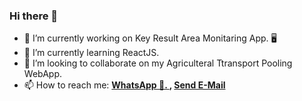 ### Hi there 👋




- 🔭 I’m currently working on Key Result Area Monitaring App. 🖥
- 🌱 I’m currently learning ReactJS.
- 👯 I’m looking to collaborate on my Agriculteral Ttransport Pooling WebApp.
- 📫 How to reach me: <a href="https://wa.link/ivy8sl"><b>WhatsApp 💬. </a> , <a href="mailto:sumit.sabbinwar@gmail.com">Send E-Mail</b></a></p>

